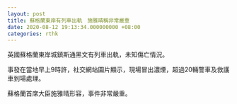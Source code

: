 ```yaml
---
layout: post
title: 蘇格蘭東岸有列車出軌　施雅晴稱非常嚴重
date: 2020-08-12 19:13:34.000000000 +08:00
categories: rthk
---
```


英國蘇格蘭東岸城鎮斯通黑文有列車出軌，未知傷亡情況。

事發在當地早上9時許，社交網站圖片顯示，現場冒出濃煙，超過20輛警車及救護車到場處理。

蘇格蘭首席大臣施雅晴形容，事件非常嚴重。
